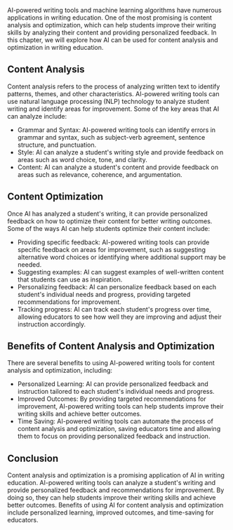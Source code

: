 

AI-powered writing tools and machine learning algorithms have numerous applications in writing education. One of the most promising is content analysis and optimization, which can help students improve their writing skills by analyzing their content and providing personalized feedback. In this chapter, we will explore how AI can be used for content analysis and optimization in writing education.

Content Analysis
----------------

Content analysis refers to the process of analyzing written text to identify patterns, themes, and other characteristics. AI-powered writing tools can use natural language processing (NLP) technology to analyze student writing and identify areas for improvement. Some of the key areas that AI can analyze include:

* Grammar and Syntax: AI-powered writing tools can identify errors in grammar and syntax, such as subject-verb agreement, sentence structure, and punctuation.
* Style: AI can analyze a student's writing style and provide feedback on areas such as word choice, tone, and clarity.
* Content: AI can analyze a student's content and provide feedback on areas such as relevance, coherence, and argumentation.

Content Optimization
--------------------

Once AI has analyzed a student's writing, it can provide personalized feedback on how to optimize their content for better writing outcomes. Some of the ways AI can help students optimize their content include:

* Providing specific feedback: AI-powered writing tools can provide specific feedback on areas for improvement, such as suggesting alternative word choices or identifying where additional support may be needed.
* Suggesting examples: AI can suggest examples of well-written content that students can use as inspiration.
* Personalizing feedback: AI can personalize feedback based on each student's individual needs and progress, providing targeted recommendations for improvement.
* Tracking progress: AI can track each student's progress over time, allowing educators to see how well they are improving and adjust their instruction accordingly.

Benefits of Content Analysis and Optimization
---------------------------------------------

There are several benefits to using AI-powered writing tools for content analysis and optimization, including:

* Personalized Learning: AI can provide personalized feedback and instruction tailored to each student's individual needs and progress.
* Improved Outcomes: By providing targeted recommendations for improvement, AI-powered writing tools can help students improve their writing skills and achieve better outcomes.
* Time Saving: AI-powered writing tools can automate the process of content analysis and optimization, saving educators time and allowing them to focus on providing personalized feedback and instruction.

Conclusion
----------

Content analysis and optimization is a promising application of AI in writing education. AI-powered writing tools can analyze a student's writing and provide personalized feedback and recommendations for improvement. By doing so, they can help students improve their writing skills and achieve better outcomes. Benefits of using AI for content analysis and optimization include personalized learning, improved outcomes, and time-saving for educators.

